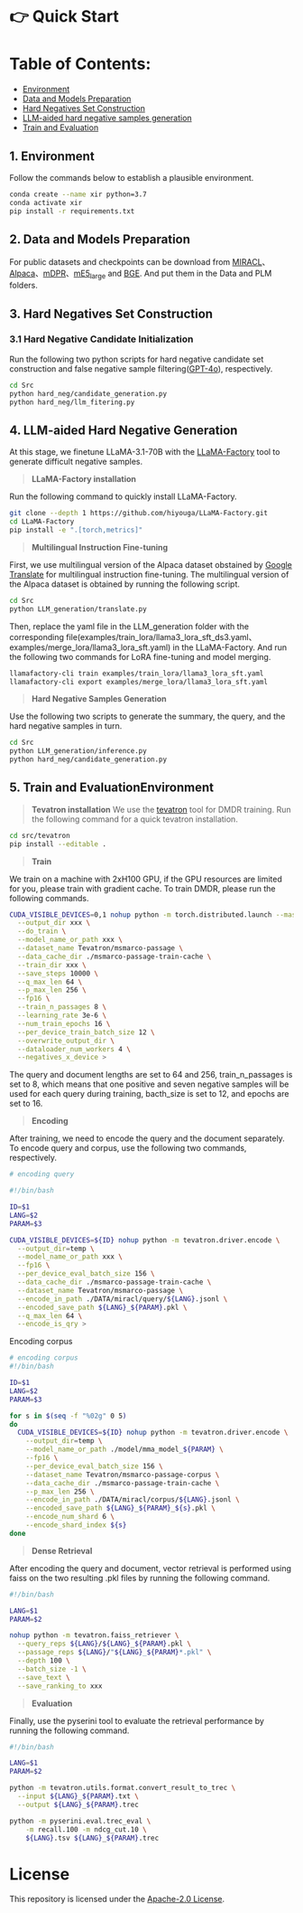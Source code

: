 <!--
<div align="center">
  <img src="figs/logo.png" alt="DMDR Logo" width="500">
</div>


# A Data-Driven Framework for Multilingual Dense Retrieval

This repository contains the code and the generated hard negative samples for the paper "A Data-Driven Framework for Multilingual Dense Retrieval".

# 📄 Abstract
Multilingual dense retrieval aims to retrieve relevant documents across multiple languages. The challenge lies in aligning representations of different languages in a shared vector space.The common practice is to fine-tune the dense retriever via contrastive learning, whose effectiveness highly relies on the quality of the negative sample and the construction of mini-batch data. In this study, we propose a data-driven framework DMDR for multilingual dense retrieval fine-tuning by obtaining high-quality hard negative samples and effective mini-batch data and integrating the negative sampling weight with the contrastive learning objective. The extensive experimental results on a multilingual retrieval benchmark MIRACL demonstrate the effectiveness of our proposed DMDR by outperforming several existing strong baselines.

# 🤩 The Framework of DMDR
<div align="center">
  <img src="figs/DMDR.png" alt="DMDR ">
</div>

Our DMDR framework including three stages: i) construction of hard negative set, ii) LLM-aided hard negative generation, and iii) effective mini-batch construction to facilitate contrastive learning.
-->

# 👉 Quick Start
# Table of Contents:
* [Environment](#environment)
* [Data and Models Preparation](#data-and-models-preparation)
* [Hard Negatives Set Construction](#hard-negatives-set-construction)
* [LLM-aided hard negative samples generation](#llm-aided-hard-negative-samples-generation)
* [Train and Evaluation](#train-and-evaluation)

## 1. Environment <a name="environment"></a>
Follow the commands below to establish a plausible environment.
```bash
conda create --name xir python=3.7
conda activate xir
pip install -r requirements.txt
```

## 2. Data and Models Preparation <a name="data-and-models-preparation"></a>

For public datasets and checkpoints can be download from [MIRACL](https://huggingface.co/datasets/miracl/miracl-corpus)、[Alpaca](https://github.com/tatsu-lab/stanford_alpaca)、[mDPR](https://huggingface.co/castorini/mdpr-tied-pft-msmarco)、[mE5<sub>large</sub>](https://huggingface.co/intfloat/multilingual-e5-large) and [BGE](https://huggingface.co/BAAI/bge-m3). And put them in the Data and PLM folders.

## 3. Hard Negatives Set Construction <a name="hard-negatives-set-construction"></a>

### 3.1 Hard Negative Candidate Initialization 

Run the following two python scripts for hard negative candidate set construction and false negative sample filtering([GPT-4o](https://platform.openai.com/docs/models/gpt-4o)), respectively.

```bash
cd Src
python hard_neg/candidate_generation.py
python hard_neg/llm_fitering.py
```

## 4. LLM-aided Hard Negative Generation <a name="llm-aided-hard-negative-samples-generation"></a>
At this stage, we finetune LLaMA-3.1-70B with the [LLaMA-Factory](https://github.com/hiyouga/LLaMA-Factory) tool to generate difficult negative samples.

>**LLaMA-Factory installation**

Run the following command to quickly install LLaMA-Factory.

```bash
git clone --depth 1 https://github.com/hiyouga/LLaMA-Factory.git
cd LLaMA-Factory
pip install -e ".[torch,metrics]"
```

>**Multilingual Instruction Fine-tuning**

First, we use multilingual version of the Alpaca dataset obstained by [Google Translate](https://cloud.google.com/translate/docs/basic/translating-text) for multilingual instruction fine-tuning. The multilingual version of the Alpaca dataset is obtained by running the following script.

```bash
cd Src
python LLM_generation/translate.py
```

​Then, replace the yaml file in the LLM_generation folder with the corresponding file(examples/train_lora/llama3_lora_sft_ds3.yaml、examples/merge_lora/llama3_lora_sft.yaml) in the LLaMA-Factory. And run the following two commands for LoRA fine-tuning and model merging.

```bash
llamafactory-cli train examples/train_lora/llama3_lora_sft.yaml
llamafactory-cli export examples/merge_lora/llama3_lora_sft.yaml
```

>**Hard Negative Samples Generation**

Use the following two scripts to generate the summary, the query, and the hard negative samples in turn.

```bash
cd Src
python LLM_generation/inference.py
python hard_neg/candidate_generation.py
```

## 5. Train and EvaluationEnvironment <a name="train-and-evaluation"></a>

>**Tevatron installation**
We use the [tevatron](https://github.com/texttron/tevatron/tree/tevatron-v1) tool for DMDR training. Run the following command for a quick tevatron installation.

```bash
cd src/tevatron
pip install --editable .
```

>**Train**

We train on a machine with 2xH100 GPU, if the GPU resources are limited for you, please train with gradient cache. To train DMDR, please run the following commands.

```bash
CUDA_VISIBLE_DEVICES=0,1 nohup python -m torch.distributed.launch --master_port 22345 --nproc_per_node=2 -m tevatron.driver.train \
  --output_dir xxx \
  --do_train \
  --model_name_or_path xxx \
  --dataset_name Tevatron/msmarco-passage \
  --data_cache_dir ./msmarco-passage-train-cache \
  --train_dir xxx \
  --save_steps 10000 \
  --q_max_len 64 \
  --p_max_len 256 \
  --fp16 \
  --train_n_passages 8 \
  --learning_rate 3e-6 \
  --num_train_epochs 16 \
  --per_device_train_batch_size 12 \
  --overwrite_output_dir \
  --dataloader_num_workers 4 \
  --negatives_x_device > 
```

The query and document lengths are set to 64 and 256, train_n_passages is set to 8, which means that one positive and seven negative samples will be used for each query during training, bacth_size is set to 12, and epochs are set to 16.

>**Encoding**

After training, we need to encode the query and the document separately. To encode query and corpus, use the following two commands, respectively.

```bash
# encoding query

#!/bin/bash

ID=$1
LANG=$2
PARAM=$3

CUDA_VISIBLE_DEVICES=${ID} nohup python -m tevatron.driver.encode \
  --output_dir=temp \
  --model_name_or_path xxx \
  --fp16 \
  --per_device_eval_batch_size 156 \
  --data_cache_dir ./msmarco-passage-train-cache \
  --dataset_name Tevatron/msmarco-passage \
  --encode_in_path ./DATA/miracl/query/${LANG}.jsonl \
  --encoded_save_path ${LANG}_${PARAM}.pkl \
  --q_max_len 64 \
  --encode_is_qry > 
```

Encoding corpus

```bash
# encoding corpus
#!/bin/bash

ID=$1
LANG=$2
PARAM=$3

for s in $(seq -f "%02g" 0 5)
do
  CUDA_VISIBLE_DEVICES=${ID} nohup python -m tevatron.driver.encode \
    --output_dir=temp \
    --model_name_or_path ./model/mma_model_${PARAM} \
    --fp16 \
    --per_device_eval_batch_size 156 \
    --dataset_name Tevatron/msmarco-passage-corpus \
    --data_cache_dir ./msmarco-passage-train-cache \
    --p_max_len 256 \
    --encode_in_path ./DATA/miracl/corpus/${LANG}.jsonl \
    --encoded_save_path ${LANG}_${PARAM}_${s}.pkl \
    --encode_num_shard 6 \
    --encode_shard_index ${s}
done
```

>**Dense Retrieval**

After encoding the query and document, vector retrieval is performed using faiss on the two resulting .pkl files by running the following command.

```bash
#!/bin/bash

LANG=$1
PARAM=$2

nohup python -m tevatron.faiss_retriever \
  --query_reps ${LANG}/${LANG}_${PARAM}.pkl \
  --passage_reps ${LANG}/"${LANG}_${PARAM}*.pkl" \
  --depth 100 \
  --batch_size -1 \
  --save_text \
  --save_ranking_to xxx
```


>**Evaluation**

Finally, use the pyserini tool to evaluate the retrieval performance by running the following command.

  ```bash
  #!/bin/bash
  
  LANG=$1
  PARAM=$2
  
  python -m tevatron.utils.format.convert_result_to_trec \
    --input ${LANG}_${PARAM}.txt \
    --output ${LANG}_${PARAM}.trec
  
  python -m pyserini.eval.trec_eval \
      -m recall.100 -m ndcg_cut.10 \
      ${LANG}.tsv ${LANG}_${PARAM}.trec
  ```

# License
This repository is licensed under the [Apache-2.0 License](https://www.apache.org/licenses/LICENSE-2.0).

